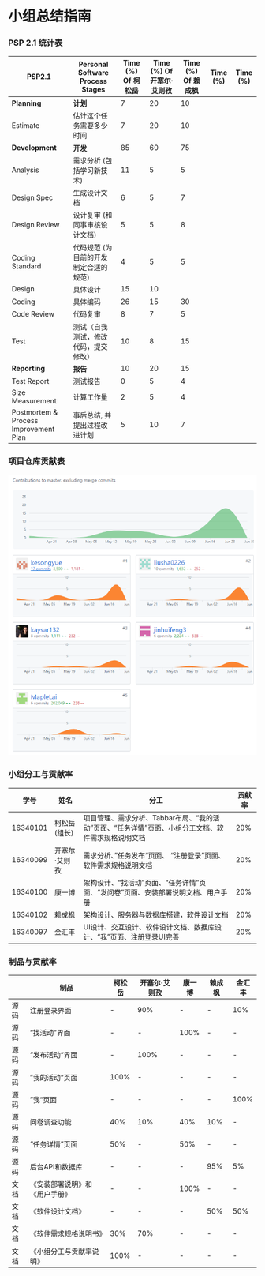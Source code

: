 # 小组总结指南

### PSP 2.1 统计表

| PSP2.1                                | Personal Software Process Stages      | Time (%)  Of  柯松岳 | Time (%) Of 开塞尔·艾则孜 | Time (%) Of 赖成枫 | Time (%) | Time (%) |
| ------------------------------------- | ------------------------------------- | -------------------- | ------------------------- | ------------------ | -------- | -------- |
| **Planning**                          | **计划**                              | 7                    | 20                        | 10                 |          |          |
| Estimate                              | 估计这个任务需要多少时间              | 7                    | 20                        | 10                 |          |          |
| **Development**                       | **开发**                              | 85                   | 60                        | 75                 |          |          |
| Analysis                              | 需求分析 (包括学习新技术)             | 11                   | 5                         | 5                  |          |          |
| Design Spec                           | 生成设计文档                          | 6                    | 5                         | 7                  |          |          |
| Design Review                         | 设计复审 (和同事审核设计文档)         | 5                    | 5                         | 8                  |          |          |
| Coding Standard                       | 代码规范 (为目前的开发制定合适的规范) | 4                    | 5                         | 5                  |          |          |
| Design                                | 具体设计                              | 15                   | 10                        |                    |          |          |
| Coding                                | 具体编码                              | 26                   | 15                        | 30                 |          |          |
| Code Review                           | 代码复审                              | 8                    | 7                         | 5                  |          |          |
| Test                                  | 测试（自我测试，修改代码，提交修改）  | 10                   | 8                         | 15                 |          |          |
| **Reporting**                         | **报告**                              | 10                   | 20                        | 15                 |          |          |
| Test Report                           | 测试报告                              | 0                    | 5                         | 4                  |          |          |
| Size Measurement                      | 计算工作量                            | 2                    | 5                         | 4                  |          |          |
| Postmortem & Process Improvement Plan | 事后总结, 并提出过程改进计划          | 5                    | 10                        | 7                  |          |          |



### 项目仓库贡献表

![](/images/X4-groupReport.png)



### 小组分工与贡献率

| 学号     | 姓名          | 分工                                                         | 贡献率 |
| -------- | ------------- | ------------------------------------------------------------ | ------ |
| 16340101 | 柯松岳(组长)  | 项目管理、需求分析、Tabbar布局、“我的活动”页面、“任务详情”页面、小组分工文档、软件需求规格说明文档 | 20%    |
| 16340099 | 开塞尔·艾则孜 | 需求分析、”任务发布“页面、 “注册登录”页面、软件需求规格说明文档 | 20%    |
| 16340100 | 康一博        | 架构设计、“找活动”页面、“任务详情”页面、“发问卷”页面、安装部署说明文档、用户手册 | 20%    |
| 16340102 | 赖成枫        | 架构设计、服务器与数据库搭建，软件设计文档                   | 20%    |
| 16340097 | 金汇丰        | UI设计、交互设计、软件设计文档、数据库设计、“我”页面、注册登录UI完善 | 20%    |

### 制品与贡献率

|      | 制品                           | 柯松岳 | 开塞尔·艾则孜 | 康一博 | 赖成枫 | 金汇丰 |
| ---- | ------------------------------ | ------ | ------------- | ------ | ------ | ------ |
| 源码 | 注册登录界面                   | -      | 90%           | -      | -      | 10%    |
| 源码 | “找活动”界面                   | -      | -             | 100%   | -      | -      |
| 源码 | “发布活动“界面                 | -      | 100%          | -      | -      | -      |
| 源码 | ”我的活动“页面                 | 100%   | -             | -      | -      | -      |
| 源码 | ”我“页面                       | -      | -             | -      | -      | 100%   |
| 源码 | 问卷调查功能                   | 40%    | 10%           | 40%    | 10%    | -      |
| 源码 | “任务详情”页面                 | 50%    | -             | 50%    | -      | -      |
| 源码 | 后台API和数据库                | -      | -             | -      | 95%    | 5%     |
| 文档 | 《安装部署说明》和《用户手册》 | -      | -             | 100%   | -      | -      |
| 文档 | 《软件设计文档》               | -      | -             | -      | 50%    | 50%    |
| 文档 | 《软件需求规格说明书》         | 30%    | 70%           | -      | -      | -      |
| 文档 | 《小组分工与贡献率说明》       | 100%   | -             | -      | -      | -      |
